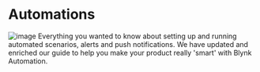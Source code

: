 # Automations
![image](https://user-images.githubusercontent.com/97158411/158426249-ccae011d-42a3-4b8a-90cf-479d9e954c09.png)
Everything you wanted to know about setting up and running automated scenarios, alerts and push notifications. We have updated and enriched our guide to help you make your product really 'smart' with Blynk Automation.
